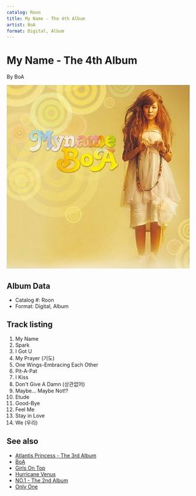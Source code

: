 ```yaml
---
catalog: Roon
title: My Name - The 4th Album
artist: BoA
format: Digital, Album
---
```


# My Name - The 4th Album

By BoA

![](../../assets/albumcovers/BoA-My_Name_-_The_4th_Album.png)

## Album Data

- Catalog #: Roon
- Format: Digital, Album


## Track listing


1. My Name
2. Spark
3. I Got U
4. My Prayer (기도)
5. One Wings-Embracing Each Other
6. Pit-A-Pat
7. I Kiss
8. Don't Give A Damn (상관없어)
9. Maybe... Maybe Not!?
10. Etude
11. Good-Bye
12. Feel Me
13. Stay in Love
14. We (우리)


## See also

- [Atlantis Princess - The 3rd Album](Atlantis_Princess_-_The_3rd_Album.md)
- [BoA](BoA.md)
- [Girls On Top](Girls_On_Top.md)
- [Hurricane Venus](Hurricane_Venus.md)
- [NO.1 - The 2nd Album](NO1_-_The_2nd_Album.md)
- [Only One](Only_One.md)
